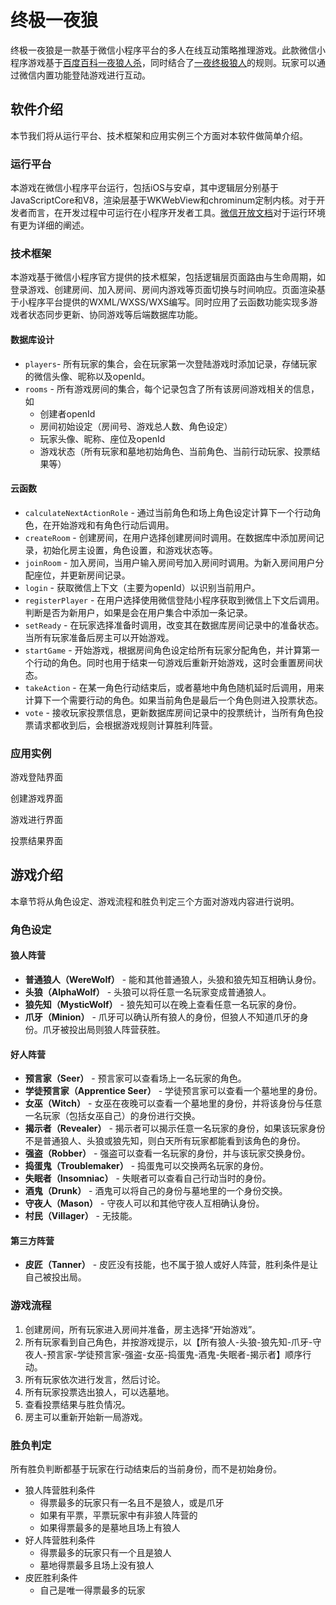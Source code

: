 # 终极一夜狼

终极一夜狼是一款基于微信小程序平台的多人在线互动策略推理游戏。此款微信小程序游戏基于[百度百科一夜狼人杀](https://baike.baidu.com/item/%E4%B8%80%E5%A4%9C%E7%8B%BC%E4%BA%BA%E6%9D%80/22270282)，同时结合了[一夜终极狼人](https://www.douban.com/review/7934668/)的规则。玩家可以通过微信内置功能登陆游戏进行互动。

## 软件介绍

本节我们将从运行平台、技术框架和应用实例三个方面对本软件做简单介绍。

### 运行平台

本游戏在微信小程序平台运行，包括iOS与安卓，其中逻辑层分别基于JavaScriptCore和V8，渲染层基于WKWebView和chrominum定制内核。对于开发者而言，在开发过程中可运行在小程序开发者工具。[微信开放文档](https://developers.weixin.qq.com/miniprogram/dev/framework/quickstart/#%E5%B0%8F%E7%A8%8B%E5%BA%8F%E4%B8%8E%E6%99%AE%E9%80%9A%E7%BD%91%E9%A1%B5%E5%BC%80%E5%8F%91%E7%9A%84%E5%8C%BA%E5%88%AB)对于运行环境有更为详细的阐述。

### 技术框架

本游戏基于微信小程序官方提供的技术框架，包括逻辑层页面路由与生命周期，如登录游戏、创建房间、加入房间、房间内游戏等页面切换与时间响应。页面渲染基于小程序平台提供的WXML/WXSS/WXS编写。同时应用了云函数功能实现多游戏者状态同步更新、协同游戏等后端数据库功能。

#### 数据库设计

- `players`- 所有玩家的集合，会在玩家第一次登陆游戏时添加记录，存储玩家的微信头像、昵称以及openId。
- `rooms` - 所有游戏房间的集合，每个记录包含了所有该房间游戏相关的信息，如
	- 创建者openId
	- 房间初始设定（房间号、游戏总人数、角色设定）
	- 玩家头像、昵称、座位及openId
	- 游戏状态（所有玩家和墓地初始角色、当前角色、当前行动玩家、投票结果等）

#### 云函数

- `calculateNextActionRole` - 通过当前角色和场上角色设定计算下一个行动角色，在开始游戏和有角色行动后调用。
- `createRoom` - 创建房间，在用户选择创建房间时调用。在数据库中添加房间记录，初始化房主设置，角色设置，和游戏状态等。
- `joinRoom` - 加入房间，当用户输入房间号加入房间时调用。为新入房间用户分配座位，并更新房间记录。
- `login` - 获取微信上下文（主要为openId）以识别当前用户。
- `registerPlayer` - 在用户选择使用微信登陆小程序获取到微信上下文后调用。判断是否为新用户，如果是会在用户集合中添加一条记录。
- `setReady` - 在玩家选择准备时调用，改变其在数据库房间记录中的准备状态。当所有玩家准备后房主可以开始游戏。
- `startGame` - 开始游戏，根据房间角色设定给所有玩家分配角色，并计算第一个行动的角色。同时也用于结束一句游戏后重新开始游戏，这时会重置房间状态。
- `takeAction` - 在某一角色行动结束后，或者墓地中角色随机延时后调用，用来计算下一个需要行动的角色。如果当前角色是最后一个角色则进入投票状态。
- `vote` - 接收玩家投票信息，更新数据库房间记录中的投票统计，当所有角色投票请求都收到后，会根据游戏规则计算胜利阵营。

### 应用实例

游戏登陆界面

创建游戏界面

游戏进行界面

投票结果界面

## 游戏介绍

本章节将从角色设定、游戏流程和胜负判定三个方面对游戏内容进行说明。

### 角色设定

#### 狼人阵营
- **普通狼人（WereWolf）** - 能和其他普通狼人，头狼和狼先知互相确认身份。
- **头狼（AlphaWolf）** - 头狼可以将任意一名玩家变成普通狼人。
- **狼先知（MysticWolf）** - 狼先知可以在晚上查看任意一名玩家的身份。
- **爪牙（Minion）** - 爪牙可以确认所有狼人的身份，但狼人不知道爪牙的身份。爪牙被投出局则狼人阵营获胜。

#### 好人阵营
- **预言家（Seer）** - 预言家可以查看场上一名玩家的角色。
- **学徒预言家（Apprentice Seer）** - 学徒预言家可以查看一个墓地里的身份。
- **女巫（Witch）** - 女巫在夜晚可以查看一个墓地里的身份，并将该身份与任意一名玩家（包括女巫自己）的身份进行交换。
- **揭示者（Revealer）** - 揭示者可以揭示任意一名玩家的身份，如果该玩家身份不是普通狼人、头狼或狼先知，则白天所有玩家都能看到该角色的身份。
- **强盗（Robber）** - 强盗可以查看一名玩家的身份，并与该玩家交换身份。
- **捣蛋鬼（Troublemaker）** - 捣蛋鬼可以交换两名玩家的身份。
- **失眠者（Insomniac）** - 失眠者可以查看自己行动当时的身份。
- **酒鬼（Drunk）** - 酒鬼可以将自己的身份与墓地里的一个身份交换。
- **守夜人（Mason）** - 守夜人可以和其他守夜人互相确认身份。
- **村民（Villager）** - 无技能。

#### 第三方阵营
- **皮匠（Tanner）** - 皮匠没有技能，也不属于狼人或好人阵营，胜利条件是让自己被投出局。

### 游戏流程

1. 创建房间，所有玩家进入房间并准备，房主选择“开始游戏”。
2. 所有玩家看到自己角色，并按游戏提示，以【所有狼人-头狼-狼先知-爪牙-守夜人-预言家-学徒预言家-强盗-女巫-捣蛋鬼-酒鬼-失眠者-揭示者】顺序行动。
3. 所有玩家依次进行发言，然后讨论。
4. 所有玩家投票选出狼人，可以选墓地。
5. 查看投票结果与胜负情况。
6. 房主可以重新开始新一局游戏。

### 胜负判定

所有胜负判断都基于玩家在行动结束后的当前身份，而不是初始身份。

- 狼人阵营胜利条件
	- 得票最多的玩家只有一名且不是狼人，或是爪牙
	- 如果有平票，平票玩家中有非狼人阵营的
	- 如果得票最多的是墓地且场上有狼人
- 好人阵营胜利条件
	- 得票最多的玩家只有一个且是狼人
	- 墓地得票最多且场上没有狼人
- 皮匠胜利条件
	- 自己是唯一得票最多的玩家